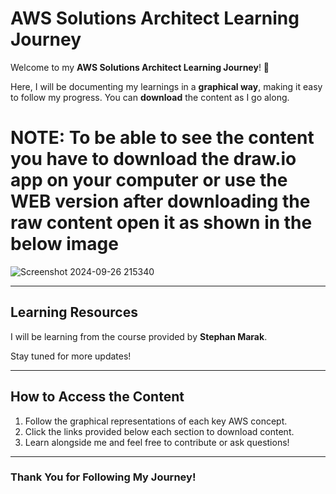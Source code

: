 # AWS Solutions Architect Learning Journey

Welcome to my **AWS Solutions Architect Learning Journey**! 🌟

Here, I will be documenting my learnings in a **graphical way**, making it easy to follow my progress. You can **download** the content as I go along.

# NOTE: To be able to see the content you have to download the draw.io app on your computer or use the WEB version after downloading the raw content open it as shown in the below image 


![Screenshot 2024-09-26 215340](https://github.com/user-attachments/assets/6b55b26f-e286-49b3-a8fd-9e8750267f47)

---

## Learning Resources

I will be learning from the course provided by **Stephan Marak**.

Stay tuned for more updates!

---

## How to Access the Content

1. Follow the graphical representations of each key AWS concept.
2. Click the links provided below each section to download content.
3. Learn alongside me and feel free to contribute or ask questions!


---

### Thank You for Following My Journey!
